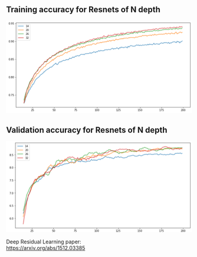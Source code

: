 ## Training accuracy for Resnets of N depth
![Train_data_results](/Images/Training_data_results.PNG)



## Validation accuracy for Resnets of N depth
![Train_data_results](/Images/Validation_data_results.PNG)

Deep Residual Learning paper: <br>
https://arxiv.org/abs/1512.03385
